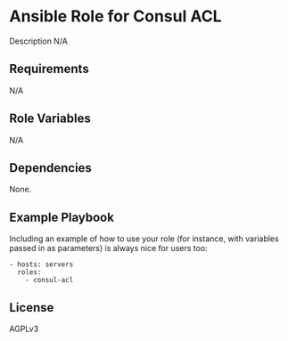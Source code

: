 # Ansible Role for Consul ACL

Description N/A

## Requirements

N/A

## Role Variables

N/A

## Dependencies

None.

## Example Playbook

Including an example of how to use your role (for instance, with variables passed in as parameters) is always nice for users too:

    - hosts: servers
      roles:
        - consul-acl

## License

AGPLv3
